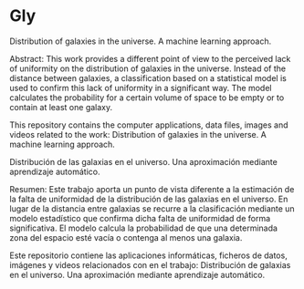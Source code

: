 # Gly
Distribution of galaxies in the universe. A machine learning approach.

Abstract:
This work provides a different point of view to the perceived lack of uniformity on the distribution of galaxies in the universe. Instead of the distance between galaxies, a classification based on a statistical model is used to confirm this lack of uniformity in a significant way. The model calculates the probability for a certain volume of space to be empty or to contain at least one galaxy.

This repository contains the computer applications, data files, images and videos related to the work: Distribution of galaxies in the universe. A machine learning approach.


Distribución de las galaxias en el universo. Una aproximación mediante aprendizaje automático.

Resumen:
Este trabajo aporta un punto de vista diferente a la estimación de la falta de uniformidad de la distribución de las galaxias en el universo. En lugar de la distancia entre galaxias se recurre a la clasificación mediante un modelo estadístico que confirma dicha falta de uniformidad de forma significativa. El modelo calcula la probabilidad de que una determinada zona del espacio esté vacía o contenga al menos una galaxia.

Este repositorio contiene las aplicaciones informáticas, ficheros de datos, imágenes y videos relacionados con en el trabajo: Distribución de galaxias en el universo. Una aproximación mediante aprendizaje automático.
